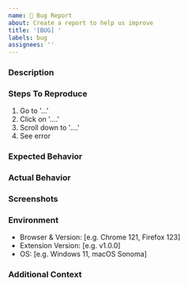 ```yaml
---
name: 🐞 Bug Report
about: Create a report to help us improve
title: '[BUG] '
labels: bug
assignees: ''
---
```


### Description

<!-- A clear and concise description of what the bug is -->

### Steps To Reproduce
1. Go to '...'
2. Click on '....'
3. Scroll down to '....'
4. See error

### Expected Behavior

<!-- A clear and concise description of what you expected to happen -->

### Actual Behavior

<!-- What actually happened -->

### Screenshots

<!-- If applicable, add screenshots to help explain your problem -->

### Environment

- Browser & Version: [e.g. Chrome 121, Firefox 123]
- Extension Version: [e.g. v1.0.0]
- OS: [e.g. Windows 11, macOS Sonoma]

### Additional Context

<!-- Add any other context about the problem here -->
